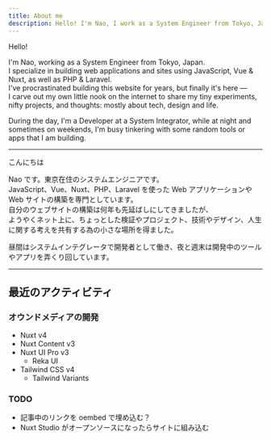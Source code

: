 ```yaml
---
title: About me
description: Hello! I'm Nao, I work as a System Engineer from Tokyo, Japan.
---
```


Hello!

I'm Nao, working as a System Engineer from Tokyo, Japan.  
I specialize in building web applications and sites using JavaScript, Vue & Nuxt, as well as PHP & Laravel.  
I've procrastinated building this website for years, but finally it's here —  
I carve out my own little nook on the internet to share my tiny experiments, nifty projects, and thoughts: mostly about tech, design and life.

During the day, I'm a Developer at a System Integrator, while at night and sometimes on weekends, I'm busy tinkering with some random tools or apps that I am building.

---

こんにちは

Nao です。東京在住のシステムエンジニアです。  
JavaScript、Vue、Nuxt、PHP、Laravel を使った Web アプリケーションや Web サイトの構築を専門としています。  
自分のウェブサイトの構築は何年も先延ばしにしてきましたが、  
ようやくネット上に、ちょっとした検証やプロジェクト、技術やデザイン、人生に関する考えを共有する為の小さな場所を得ました。

昼間はシステムインテグレータで開発者として働き、夜と週末は開発中のツールやアプリを弄くり回しています。

---

## 最近のアクティビティ

### オウンドメディアの開発

- Nuxt v4
- Nuxt Content v3
- Nuxt UI Pro v3
  - Reka UI
- Tailwind CSS v4
  - Tailwind Variants

### TODO

- 記事中のリンクを oembed で埋め込む？
- Nuxt Studio がオープンソースになったらサイトに組み込む

